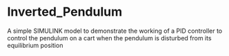 # Inverted_Pendulum
A simple SIMULINK model to demonstrate the working of a PID controller to control the pendulum on a cart when the pendulum is disturbed from its equilibrium position
